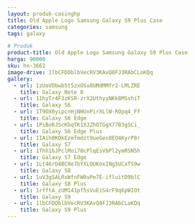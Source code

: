 ```yaml
---
layout: produk-casinghp
title: Old Apple Logo Samsung Galaxy S9 Plus Case
categories: samsung
tags: galaxy

# Produk
product-title: Old Apple Logo Samsung Galaxy S9 Plus Case
harga: 90000
sku: hn-3662
image-drive: 1lbCFDOblbVecRV3KAvQ8FJ3RAbCLoKQq
gallery:
  - url: 1zUoVDbwb5t5zxOSu8UMdMMfr2-LMLZRE
    title: Galaxy Note 8
  - url: 11hyTr4F3zKSR-zrX2UthyyNKk8MSshiT
    title: Galaxy S6
  - url: 1T9OX0yipcnHjNHUnPirXLlW-ROpq4_Ff
    title: Galaxy S6 Edge
  - url: 1PiBoRJScKbqTK1XJZhOTGgX77B3gSCi_
    title: Galaxy S6 Edge Plus
  - url: 1IAih0KQkEzmfmdzt9ueGes0EO4KyrP8r
    title: Galaxy S7
  - url: 1Thh1bJPclMoi70cPlqEsVbPl2ymRSN5h
    title: Galaxy S7 Edge
  - url: 1Lt46rD4BC9e7bYXLQUKnxINg5UCaTS9w
    title: Galaxy S8
  - url: 1uV3gSALRxWfnFW0uPe7E-ifluitD9blC
    title: Galaxy S8 Plus
  - url: 1rfftA_zUM141pf5sVuEiS4rF9q6pWIOt
    title: Galaxy S9
  - url: 1lbCFDOblbVecRV3KAvQ8FJ3RAbCLoKQq
    title: Galaxy S9 Plus
---
```

